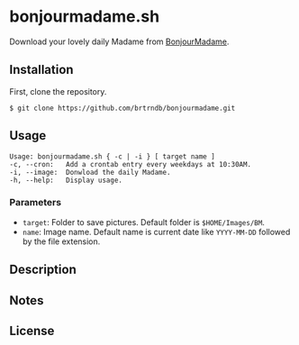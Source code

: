 # bonjourmadame.sh

Download your lovely daily Madame from [BonjourMadame](http://dites.bonjourmadame.fr/).

## Installation

First, clone the repository.

```
$ git clone https://github.com/brtrndb/bonjourmadame.git
```

## Usage

```
Usage: bonjourmadame.sh { -c | -i } [ target name ]
-c, --cron:   Add a crontab entry every weekdays at 10:30AM.
-i, --image:  Donwload the daily Madame.
-h, --help:   Display usage.
```

### Parameters

* `target`: Folder to save pictures. Default folder is `$HOME/Images/BM`.
* `name`: Image name. Default name is current date like `YYYY-MM-DD` followed by the file extension.

## Description

## Notes

## License
